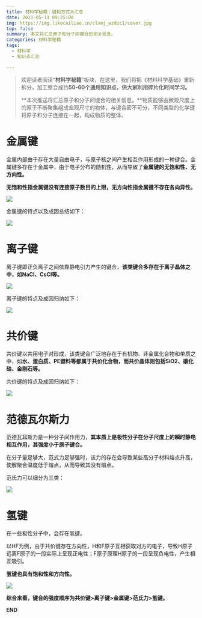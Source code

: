 ```yaml
---
title: 材料学秘籍｜键和方式大汇总
date: 2021-05-11 09:25:00
img: https://img.likecailiao.cn/clxmj_wzdzc1/cover.jpg
top: false
summary: 本文将汇总原子和分子间键合的相关信息。
categories: 材料学秘籍
tags:
  - 材料学
  - 知识点汇总

---
```


> 欢迎读者阅读“**材料学秘籍**”板块，在这里，我们将把《材料科学基础》重新拆分，加工整合成约**50-60个通用知识点，供大家利用碎片化时间学习。**
>
> **本次推送将汇总原子和分子间键合的相关信息。**物质能够由微观尺度上的原子不断聚集组成宏观尺寸的物体，与键合密不可分，不同类型的化学键将原子和分子连接在一起，构成物质的整体。

# 金属键

金属内部由于存在大量自由电子，与原子核之间产生相互作用形成的一种键合。金属键多存在于金属中，由于电子分布的随机性，从而导致了**金属键的无饱和性、无方向性。**



**无饱和性指金属键没有连接原子数目的上限，无方向性指金属键不存在各向异性。**

![](https://img.likecailiao.cn/clxmj_jhfs/1.png)



金属键的特点以及成因总结如下：

![](https://img.likecailiao.cn/clxmj_jhfs/2.png)



# 离子键

离子键即正负离子之间依靠静电引力产生的键合，**该类键合多存在于离子晶体之中，如NaCl、CsCl等。**

![](https://img.likecailiao.cn/clxmj_jhfs/3.png)



离子键的特点及成因归纳如下：

![](https://img.likecailiao.cn/clxmj_jhfs/4.png)



# 共价键

共价键以共用电子对形成，该类键合广泛地存在于有机物、非金属化合物和单质之中，如**水、蛋白质、PE塑料等都属于共价化合物，而共价晶体则包括SiO2、碳化硅、金刚石等。**



共价键的特点及成因归纳如下：

![](https://img.likecailiao.cn/clxmj_jhfs/5.png)



# 范德瓦尔斯力

范德瓦耳斯力是一种分子间作用力，**其本质上是极性分子在分子尺度上的瞬时静电相互作用，其强度小于原子键合。**



在分子量足够大，范式力足够强时，该力的存在会导致某些高分子材料熔点升高，使解聚合温度低于熔点，从而导致其没有熔点。



范氏力可以细分为三类：

![](https://img.likecailiao.cn/clxmj_jhfs/6.png)



# 氢键

在一些极性分子中，会存在氢键。



以HF为例，由于共价键存在方向性，H和F原子互相获取对方的电子，导致H原子远离F原子的一段实际上呈现正电性；F原子原理H原子的一段呈现负电性，产生相互吸引。



**氢键也具有饱和性和方向性。**

![](https://img.likecailiao.cn/clxmj_jhfs/7.png)



**综合来看，键合的强度顺序为共价键>离子键>金属键>范氏力>氢键。**



**END**



